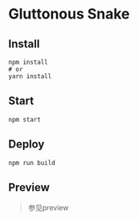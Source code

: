 # Gluttonous Snake

## Install
```shell
npm install
# or
yarn install
```

## Start
```shell
npm start
```

## Deploy
```shell
npm run build
```

## Preview

> 参见preview
